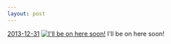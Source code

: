 ```yaml
---
layout: post
---
```


<p>
  <time><a href="/264">2013-12-31</a></time>
  <a href="/264"><img src="{{ site.assets_url }}/264-640.jpg" srcset="{{ site.assets_url }}/264-1280.jpg 1280w, {{ site.assets_url }}/264-960.jpg 960w, {{ site.assets_url }}/264-640.jpg 640w, {{ site.assets_url }}/264-320.jpg 320w" sizes="(min-width: 700px) 50vw, calc(100vw - 2rem)" alt="I&#x27;ll be on here soon!" /></a>
  <span>I&#x27;ll be on here soon!</span>
</p>
